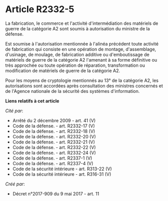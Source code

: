 # Article R2332-5

La fabrication, le commerce et l'activité d'intermédiation des matériels de guerre de la catégorie A2 sont soumis à
autorisation du ministre de la défense.

Est soumise à l'autorisation mentionnée à l'alinéa précédent toute activité de fabrication qui consiste en une opération de
montage, d'assemblage, d'usinage, de moulage, de fabrication additive ou d'emboutissage de matériels de guerre de la
catégorie A2 l'amenant à sa forme définitive ou très approchée ou toute opération de réparation, transformation ou
modification de matériels de guerre de la catégorie A2.

Pour les moyens de cryptologie mentionnés au 13° de la catégorie A2, les autorisations sont accordées après consultation des
ministres concernés et de l'Agence nationale de la sécurité des systèmes d'information.

**Liens relatifs à cet article**

_Cité par_:

  - Arrêté du 2 décembre 2009 - art. 41 (V)
  - Code de la défense. - art. R2332-17 (V)
  - Code de la défense. - art. R2332-18 (V)
  - Code de la défense. - art. R2332-20 (V)
  - Code de la défense. - art. R2332-21 (V)
  - Code de la défense. - art. R2332-22 (V)
  - Code de la défense. - art. R2332-24 (V)
  - Code de la défense. - art. R2337-1 (V)
  - Code de la défense. - art. R2337-4 (V)
  - Code de la sécurité intérieure - art. R313-22 (V)
  - Code de la sécurité intérieure - art. R316-31 (V)

_Créé par_:

  - Décret n°2017-909 du 9 mai 2017 - art. 11

